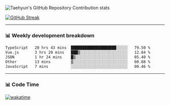 ![Taehyun's GitHub Repository Contribution stats](https://github-contributor-stats.vercel.app/api?username=shfshanyue&combine_all_yearly_contributions=tru&hide=A,A%2B,B,B%2B)

[![GitHub Streak](https://streak-stats.demolab.com?user=shfshanyue)](https://git.io/streak-stats)

<hr>

### 📊 Weekly development breakdown

<!--START_SECTION:waka-->

```txt
TypeScript   20 hrs 43 mins  ████████████████████░░░░░   79.50 %
Vue.js       3 hrs 20 mins   ███▒░░░░░░░░░░░░░░░░░░░░░   12.84 %
JSON         1 hr 24 mins    █▒░░░░░░░░░░░░░░░░░░░░░░░   05.40 %
Other        13 mins         ▒░░░░░░░░░░░░░░░░░░░░░░░░   00.88 %
JavaScript   7 mins          ░░░░░░░░░░░░░░░░░░░░░░░░░   00.46 %
```

<!--END_SECTION:waka-->

<hr>

### 📊 Code Time

[![wakatime](https://wakatime.com/badge/user/e0c364e2-4fdb-42db-a513-0d5ed460a900.svg)](https://wakatime.com/@e0c364e2-4fdb-42db-a513-0d5ed460a900)
